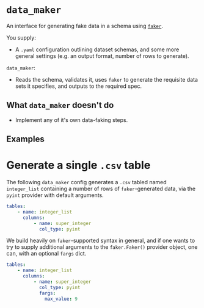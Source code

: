 # `data_maker`

An interface for generating fake data in a schema using [`faker`](https://github.com/joke2k/faker).

You supply:

-   A `.yaml` configuration outlining dataset schemas, and some more general
    settings (e.g. an output format, number of rows to generate).

`data_maker`:

-   Reads the schema, validates it, uses `faker` to generate the requisite
    data sets it specifies, and outputs to the required spec.

## What `data_maker` doesn't do

-   Implement any of it's own data-faking steps.

## Examples

# Generate a single `.csv` table

The following `data_maker` config generates a `.csv` tabled named
`integer_list` containing a number of rows of `faker`-generated data, via the
`pyint` provider with default arguments.

```YAML
tables:
    - name: integer_list
      columns:
          - name: super_integer
            col_type: pyint
```

We build heavily on `faker`-supported syntax in general, and if one wants to try
to supply additional arguments to the `faker.Faker()` provider object, one can,
with an optional `fargs` dict.

```YAML
tables:
    - name: integer_list
      columns:
          - name: super_integer
            col_type: pyint
            fargs:
              max_value: 9
```
